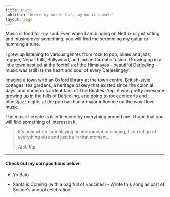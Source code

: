 ```yaml
---
title: Music
subtitle: 'Where my words fail, my music speaks'
layout: page
---
```

Music is food for my soul. Even when I am binging on Netflix or just sitting and musing over something, you will find me strumming my guitar or humming a tune.

I grew up listening to various genres from rock to pop, blues and jazz, reggae, Nepali folk, Bollywood, and Indian Carnatic fusion. Growing up in a little town nestled at the foothills of the Himalayas - beautiful [Darjeeling](https://www.incredibleindia.org/content/incredibleindia/en/destinations/darjeeling.html) - music was (still is) the heart and soul of every Darjeelingey. 

Imagine a town with an Oxford library at the town centre, British-style cottages, tea gardens, a heritage bakery that existed since the colonial days, and numerous ardent fans of The Beatles. Yep, it was pretty awesome growing up in the hills of Darjeeling, and going to rock concerts and blues/jazz nights at the pub has had a major influence on the way I love music.

The music I create is is influenced by everything around me. I hope that you will find something of interest in it.

> It's only when I am playing an instrument or singing, I can let go of everything else and just be in that moment.
>
> <cite>Arsh Rai</cite>

<hr />

#### Check out my compositions below:

*   Yo Bato

*   Santa is Coming (with a bag full of vaccines) - Wrote this song as part of Solace's annual celebration.
